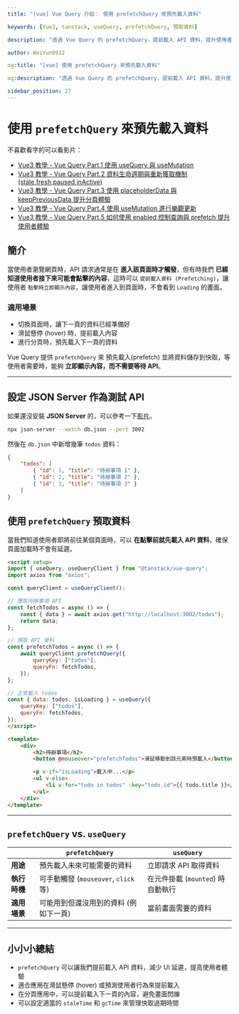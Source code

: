 ```yaml
---
title: "[vue] Vue Query 介紹： 使用 prefetchQuery 來預先載入資料"

keywords: [Vue3, tanstack, useQuery, prefetchQuery, 預取資料]

description: "透過 Vue Query 的 prefetchQuery，提前載入 API 資料，提升使用者體驗"

author: WeiYun0912

og:title: "[vue] 使用 prefetchQuery 來預先載入資料"

og:description: "透過 Vue Query 的 prefetchQuery，提前載入 API 資料，提升使用者體驗"

sidebar_position: 27
---
```


# 使用 `prefetchQuery` 來預先載入資料

不喜歡看字的可以看影片：

-   [Vue3 教學 - Vue Query Part.1 使用 useQuery 與 useMutation](https://www.youtube.com/watch?v=7MDI54nlEbc)
-   [Vue3 教學 - Vue Query Part.2 資料生命週期與重新獲取機制 (stale,fresh,paused,inActive)](https://www.youtube.com/watch?v=pxHSArLEvgs)
-   [Vue3 教學 - Vue Query Part.3 使用 placeholderData 與 keepPreviousData 提升分頁體驗](https://www.youtube.com/watch?v=skJWxXDljS0)
-   [Vue3 教學 - Vue Query Part.4 使用 useMutation 進行樂觀更新](https://www.youtube.com/watch?v=I-qGvLln-pg)
-   [Vue3 教學 - Vue Query Part.5 如何使用 enabled 控制查詢與 prefetch 提升使用者體驗](https://www.youtube.com/watch?v=8TpZAL-E6gs)

## **簡介**

當使用者瀏覽網頁時，API 請求通常是在 **進入該頁面時才觸發**，但有時我們 **已經知道使用者接下來可能會點擊的內容**，這時可以 `提前載入資料 (Prefetching)`，讓使用者 `點擊時立即顯示內容`，讓使用者進入到頁面時，不會看到 `Loading` 的畫面。

### **適用場景**

-   切換頁面時，讓下一頁的資料已經準備好
-   滑鼠懸停 (hover) 時，提前載入內容
-   進行分頁時，預先載入下一頁的資料

Vue Query 提供 `prefetchQuery` 來 預先載入(prefetch) 並將資料儲存到快取，等使用者需要時，能夠 **立即顯示內容，而不需要等待 API**。

---

## **設定 JSON Server 作為測試 API**

如果還沒安裝 **JSON Server** 的，可以參考一下[影片](https://youtu.be/7MDI54nlEbc?si=KlXJvV4NCLtZkPJa&t=135)。

```bash
npx json-server --watch db.json --port 3002
```

然後在 `db.json` 中新增幾筆 `todos` 資料：

```json
{
    "todos": [
        { "id": 1, "title": "待辦事項 1" },
        { "id": 2, "title": "待辦事項 2" },
        { "id": 3, "title": "待辦事項 3" }
    ]
}
```

## **使用 `prefetchQuery` 預取資料**

當我們知道使用者即將前往某個頁面時，可以 **在點擊前就先載入 API 資料**，確保頁面加載時不會有延遲。

<!-- prettier-ignore -->
```html title='App.vue' showLineNumbers
<script setup>
import { useQuery, useQueryClient } from "@tanstack/vue-query";
import axios from "axios";

const queryClient = useQueryClient();

// 獲取待辦事項 API
const fetchTodos = async () => {
    const { data } = await axios.get("http://localhost:3002/todos");
    return data;
};

// 預取 API 資料
const prefetchTodos = async () => {
    await queryClient.prefetchQuery({
        queryKey: ["todos"],
        queryFn: fetchTodos,
    });
};

// 正常載入 todos
const { data: todos, isLoading } = useQuery({
    queryKey: ["todos"],
    queryFn: fetchTodos,
});
</script>

<template>
    <div>
        <h2>待辦事項</h2>
        <button @mouseover="prefetchTodos">滑鼠移動到該元素時預載入</button>

        <p v-if="isLoading">載入中...</p>
        <ul v-else>
            <li v-for="todo in todos" :key="todo.id">{{ todo.title }}</li>
        </ul>
    </div>
</template>
```

---

## **`prefetchQuery` vs. `useQuery`**

|              | `prefetchQuery`                       | `useQuery`                        |
| ------------ | ------------------------------------- | --------------------------------- |
| **用途**     | 預先載入未來可能需要的資料            | 立即請求 API 取得資料             |
| **執行時機** | 可手動觸發 (`mouseover`, `click` 等)  | 在元件掛載 (`mounted`) 時自動執行 |
| **適用場景** | 可能用到但還沒用到的資料 (例如下一頁) | 當前畫面需要的資料                |

---

## **小小小總結**

-   `prefetchQuery` 可以讓我們提前載入 API 資料，減少 UI 延遲，提高使用者體驗
-   適合應用在滑鼠懸停 (hover) 或預測使用者行為來提前載入
-   在分頁應用中，可以提前載入下一頁的內容，避免畫面閃爍
-   可以設定適當的 `staleTime` 和 `gcTime` 來管理快取過期時間
